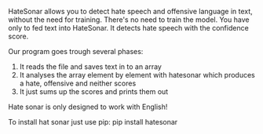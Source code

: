 HateSonar allows you to detect hate speech and offensive language in text, without the need for training. There's no need to train the model. You have only to fed text into HateSonar. It detects hate speech with the confidence score.

Our program goes trough several phases:
1. It reads the file and saves text in to an array
2. It analyses the array element by element with hatesonar which produces a hate, offensive and neither scores
3. It just sums up the scores and prints them out

Hate sonar is only designed to work with English!

To install hat sonar just use pip:
pip install hatesonar
